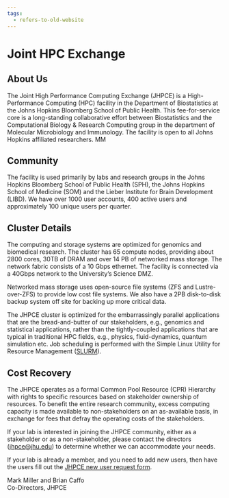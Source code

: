 ```yaml
---
tags:
  - refers-to-old-website
---
```

# Joint HPC Exchange

## About Us
The Joint High Performance Computing Exchange (JHPCE) is a
High-Performance Computing (HPC) facility in the Department of
Biostatistics at the Johns Hopkins Bloomberg School of Public
Health. This fee-for-service core is a long-standing collaborative
effort between Biostatistics and the Computational Biology & Research
Computing group in the department of Molecular Microbiology and
Immunology. The facility is open to all Johns Hopkins affiliated
researchers. MM

## Community
The facility is used primarily by labs and research groups in the
Johns Hopkins Bloomberg School of Public Health (SPH), the Johns
Hopkins School of Medicine (SOM) and the Lieber Institute for Brain
Development (LIBD). We have over 1000 user accounts, 400 active users
and approximately 100 unique users per quarter.

## Cluster Details
The computing and storage systems are optimized for genomics and
biomedical research. The cluster has 65 compute nodes, providing about
2800 cores, 30TB of DRAM and over 14 PB of networked mass
storage. The network fabric consists of a 10 Gbps ethernet. The facility is connected via a 40Gbps network to the University’s Science DMZ.

Networked mass storage uses open-source file systems (ZFS and
Lustre-over-ZFS) to provide low cost file systems. We also have a 2PB
disk-to-disk backup system off site for backing up more critical data.

The JHPCE cluster is optimized for the embarrassingly parallel
applications that are the bread-and-butter of our stakeholders, e.g.,
genomics and statistical applications, rather than the tightly-coupled
applications that are typical in traditional HPC fields, e.g.,
physics, fluid-dynamics, quantum simulation etc.  Job scheduling is performed with the Simple Linux Utility for Resource Management ([SLURM](https://slurm.schedmd.com)).

## Cost Recovery
The JHPCE operates as a formal Common Pool Resource (CPR) Hierarchy
with rights to specific resources based on stakeholder ownership of
resources. To benefit the entire research community, excess computing
capacity is made available to non-stakeholders on an as-available
basis, in exchange for fees that defray the operating costs of the
stakeholders.

If your lab is interested in joining the JHPCE community, either as a
stakeholder or as a non-stakeholder, please contact the directors
(jhpce@jhu.edu) to determine whether we can accommodate your needs.

If your lab is already a member, and you need to add new users, then
have the users fill out the [JHPCE new user request
form](https://jhpce.jhu.edu/register/new-user-request/).

Mark Miller and Brian Caffo  
Co-Directors, JHPCE


